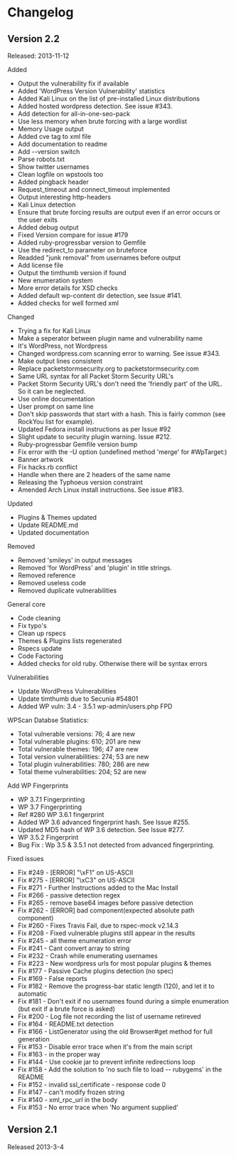 # Changelog

## Version 2.2 
Released: 2013-11-12

Added
* Output the vulnerability fix if available
* Added 'WordPress Version Vulnerability' statistics
* Added Kali Linux on the list of pre-installed Linux distributions
* Added hosted wordpress detection. See issue #343.
* Add detection for all-in-one-seo-pack
* Use less memory when brute forcing with a large wordlist
* Memory Usage output
* Added cve tag to xml file
* Add documentation to readme
* Add --version switch
* Parse robots.txt
* Show twitter usernames
* Clean logfile on wpstools too
* Added pingback header
* Request_timeout and connect_timeout implemented
* Output interesting http-headers
* Kali Linux detection
* Ensure that brute forcing results are output even if an error occurs or the user exits
* Added debug output
* Fixed Version compare for issue #179
* Added ruby-progressbar version to Gemfile
* Use the redirect_to parameter on bruteforce
* Readded "junk removal" from usernames before output
* Add license file
* Output the timthumb version if found
* New enumeration system
* More error details for XSD checks
* Added default wp-content dir detection, see Issue #141.
* Added checks for well formed xml

Changed
* Trying a fix for Kali Linux
* Make a seperator between plugin name and vulnerability name
* It's WordPress, not Wordpress
* Changed wordpress.com scanning error to warning. See issue #343.
* Make output lines consistent
* Replace packetstormsecurity.org to packetstormsecurity.com
* Same URL syntax for all Packet Storm Security URL's
* Packet Storm Security URL's don't need the 'friendly part' of the URL. So it can be neglected.
* Use online documentation
* User prompt on same line
* Don't skip passwords that start with a hash. This is fairly common (see RockYou list for example).
* Updated Fedora install instructions as per Issue #92
* Slight update to security plugin warning. Issue #212.
* Ruby-progressbar Gemfile version bump
* Fix error with the -U option (undefined method 'merge' for #WpTarget:)
* Banner artwork
* Fix hacks.rb conflict
* Handle when there are 2 headers of the same name
* Releasing the Typhoeus version constraint
* Amended Arch Linux install instructions. See issue #183.

Updated
* Plugins & Themes updated
* Update README.md
* Updated documentation

Removed
* Removed 'smileys' in output messages
* Removed 'for WordPress' and 'plugin' in title strings.
* Removed reference
* Removed useless code
* Removed duplicate vulnerabilities

General core
* Code cleaning
* Fix typo's
* Clean up rspecs
* Themes & Plugins lists regenerated
* Rspecs update
* Code Factoring
* Added checks for old ruby. Otherwise there will be syntax errors

Vulnerabilities
* Update WordPress Vulnerabilities
* Update timthumb due to Secunia #54801
* Added WP vuln: 3.4 - 3.5.1 wp-admin/users.php FPD

WPScan Databse Statistics:
* Total vulnerable versions: 76; 4 are new
* Total vulnerable plugins: 610; 201 are new
* Total vulnerable themes: 196; 47 are new
* Total version vulnerabilities: 274; 53 are new
* Total plugin vulnerabilities: 780; 286 are new
* Total theme vulnerabilities: 204; 52 are new

Add WP Fingerprints
* WP 3.7.1 Fingerprinting
* WP 3.7 Fingerprinting
* Ref #280 WP 3.6.1 fingerprint
* Added WP 3.6 advanced fingerprint hash. See Issue #255.
* Updated MD5 hash of WP 3.6 detection. See Issue #277.
* WP 3.5.2 Fingerprint
* Bug Fix : Wp 3.5 & 3.5.1 not detected from advanced fingerprinting.

Fixed issues
* Fix #249 - [ERROR] "\xF1" on US-ASCII
* Fix #275 - [ERROR] "\xC3" on US-ASCII
* Fix #271 - Further Instructions added to the Mac Install
* Fix #266 - passive detection regex
* Fix #265 - remove base64 images before passive detection
* Fix #262 - [ERROR] bad component(expected absolute path component)
* Fix #260 - Fixes Travis Fail, due to rspec-mock v2.14.3
* Fix #208 - Fixed vulnerable plugins still appear in the results
* Fix #245 - all theme enumeration error
* Fix #241 - Cant convert array to string
* Fix #232 - Crash while enumerating usernames
* Fix #223 - New wordpress urls for most popular plugins & themes
* Fix #177 - Passive Cache plugins detection (no spec)
* Fix #169 - False reports
* Fix #182 - Remove the progress-bar static length (120), and let it to automatic
* Fix #181 - Don't exit if no usernames found during a simple enumeration (but exit if a brute force is asked)
* Fix #200 - Log file not recording the list of username retireved
* Fix #164 - README.txt detection
* Fix #166 - ListGenerator using the old Browser#get method for full generation
* Fix #153 - Disable error trace when it's from the main script
* Fix #163 - in the proper way
* Fix #144 - Use cookie jar to prevent infinite redirections loop
* Fix #158 - Add the solution to 'no such file to load -- rubygems' in the README
* Fix #152 - invalid ssl_certificate - response code 0
* Fix #147 - can't modify frozen string
* Fix #140 - xml_rpc_url in the body
* Fix #153 - No error trace when 'No argument supplied'

## Version 2.1
Released 2013-3-4

